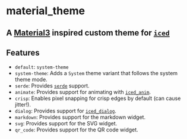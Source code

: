 # material_theme

## A [Material3](https://m3.material.io) inspired custom theme for [`iced`](https://iced.rs)
## Features

- `default`: `system-theme`
- `system-theme`: Adds a `System` theme variant that follows the system theme mode.
- `serde`: Provides [`serde`](https://docs.rs/serde) support.
- `animate`: Provides support for animating with [`iced_anim`](https://github.com/bradysimon/iced_anim/tree/iced/master).
- `crisp`: Enables pixel snapping for crisp edges by default (can cause jitter!).
- `dialog`: Provides support for [`iced_dialog`](https://github.com/pml68/iced_dialog).
- `markdown`: Provides support for the markdown widget.
- `svg`: Provides support for the SVG widget.
- `qr_code`: Provides support for the QR code widget.
